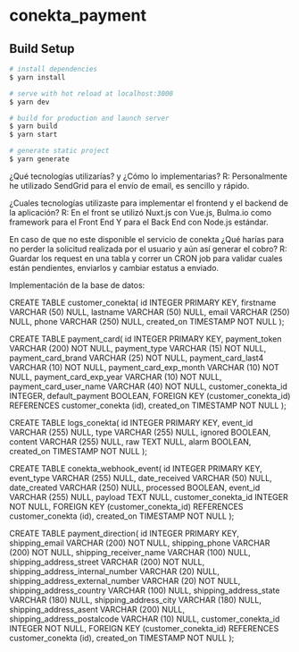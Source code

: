 # conekta_payment

## Build Setup

``` bash
# install dependencies
$ yarn install

# serve with hot reload at localhost:3000
$ yarn dev

# build for production and launch server
$ yarn build
$ yarn start

# generate static project
$ yarn generate
```

¿Qué tecnologías utilizarías? y ¿Cómo lo implementarias? 
R: Personalmente he utilizado SendGrid para el envío de email, es sencillo y rápido.

¿Cuales tecnologías utilizaste para implementar el frontend y el backend de la aplicación? 
R: En el front se utilizó Nuxt.js con Vue.js, Bulma.io como framework para el Front End Y para el Back End con Node.js estándar. 

En caso de que no este disponible el servicio de conekta ¿Qué harías para no perder la solicitud realizada por el usuario y aún así generar el cobro?
R: Guardar los request en una tabla y correr un CRON job para validar cuales están pendientes, enviarlos y cambiar estatus a enviado.

Implementación de la base de datos:

CREATE TABLE customer_conekta(
   id INTEGER PRIMARY KEY,
   firstname VARCHAR (50) NULL,
   lastname VARCHAR (50) NULL,
   email VARCHAR (250) NULL,
   phone VARCHAR (250) NULL,
   created_on TIMESTAMP NOT NULL
);

CREATE TABLE payment_card(
    id INTEGER PRIMARY KEY,
    payment_token VARCHAR (200) NOT NULL,
    payment_type VARCHAR (15) NOT NULL,
    payment_card_brand VARCHAR (25) NOT NULL,
    payment_card_last4 VARCHAR (10) NOT NULL,
    payment_card_exp_month VARCHAR (10) NOT NULL,
    payment_card_exp_year VARCHAR (10) NOT NULL,
    payment_card_user_name VARCHAR (40) NOT NULL,
    customer_conekta_id INTEGER,
    default_payment BOOLEAN,
    FOREIGN KEY (customer_conekta_id) REFERENCES customer_conekta (id),
    created_on TIMESTAMP NOT NULL
);

CREATE TABLE logs_conekta(
   id INTEGER PRIMARY KEY,
   event_id VARCHAR (255) NULL,
   type VARCHAR (255) NULL,
   ignored BOOLEAN,
   content VARCHAR (255) NULL,
   raw TEXT NULL,
   alarm BOOLEAN,
   created_on TIMESTAMP NOT NULL
);

CREATE TABLE conekta_webhook_event(
    id INTEGER PRIMARY KEY,
    event_type VARCHAR (255) NULL,
    date_received VARCHAR (50) NULL,
    date_created VARCHAR (250) NULL,
    processed BOOLEAN,
    event_id VARCHAR (255) NULL,
    payload TEXT NULL,
    customer_conekta_id INTEGER NOT NULL,
    FOREIGN KEY (customer_conekta_id) REFERENCES customer_conekta (id),
    created_on TIMESTAMP NOT NULL
);

CREATE TABLE payment_direction(
    id INTEGER PRIMARY KEY,
    shipping_email VARCHAR (200) NOT NULL,
    shipping_phone VARCHAR (200) NOT NULL,
    shipping_receiver_name VARCHAR (100) NULL,
    shipping_address_street VARCHAR (200) NOT NULL,
    shipping_address_internal_number VARCHAR (20) NULL,
    shipping_address_external_number VARCHAR (20) NOT NULL,
    shipping_address_country VARCHAR (100) NULL,
    shipping_address_state VARCHAR (180) NULL,
    shipping_address_city VARCHAR (180) NULL,
    shipping_address_asent VARCHAR (200) NULL,
    shipping_address_postalcode VARCHAR (10) NULL,
    customer_conekta_id INTEGER NOT NULL,
    FOREIGN KEY (customer_conekta_id) REFERENCES customer_conekta (id),
    created_on TIMESTAMP NOT NULL
);
